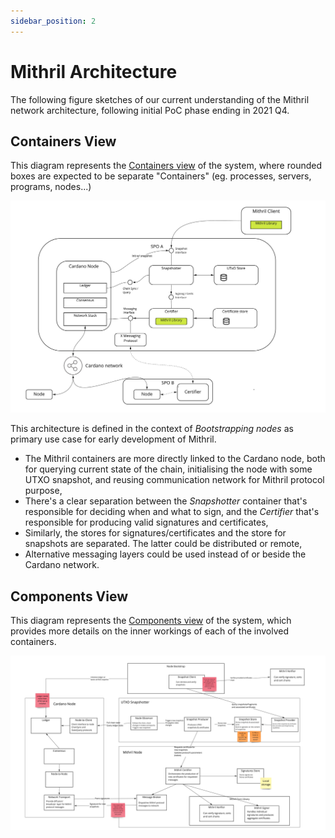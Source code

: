 ```yaml
---
sidebar_position: 2
---
```


# Mithril Architecture

The following figure sketches of our current understanding of the Mithril network architecture, following initial PoC
phase ending in 2021 Q4.

## Containers View

This diagram represents the [Containers view](https://c4model.com/#ContainerDiagram) of the system, where rounded boxes
are expected to be separate "Containers" (eg. processes, servers, programs, nodes...)

![](./images/mithril-arch-containers.jpg)

This architecture is defined in the context of _Bootstrapping nodes_  as primary use case for early development of
Mithril.

* The Mithril containers are more directly linked to the Cardano node, both for querying current state of the chain,
  initialising the node with some UTXO snapshot, and reusing communication network for Mithril protocol purpose,
* There's a clear separation between the _Snapshotter_ container that's responsible for deciding when and what to sign,
  and the _Certifier_ that's responsible for producing valid signatures and certificates,
* Similarly, the stores for signatures/certificates and the store for snapshots are separated. The latter could be
  distributed or remote,
* Alternative messaging layers could be used instead of or beside the Cardano network.

## Components View

This diagram represents the [Components view](https://c4model.com/#ComponentDiagram) of the system, which provides more
details on the inner workings of each of the involved containers.

![](./images/mithril-arch-components.jpg)

